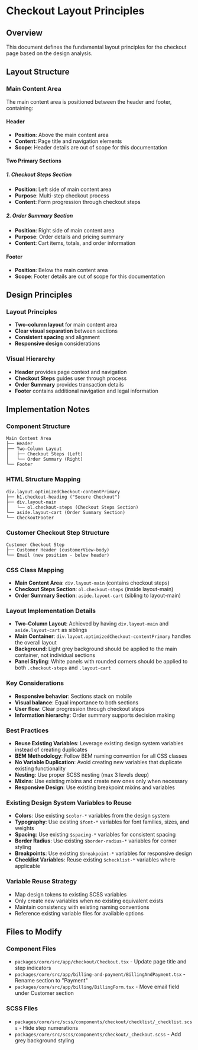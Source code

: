 # Checkout Layout Principles

## Overview
This document defines the fundamental layout principles for the checkout page based on the design analysis.

## Layout Structure

### Main Content Area
The main content area is positioned between the header and footer, containing:

#### Header
- **Position**: Above the main content area
- **Content**: Page title and navigation elements
- **Scope**: Header details are out of scope for this documentation

#### Two Primary Sections

##### 1. Checkout Steps Section
- **Position**: Left side of main content area
- **Purpose**: Multi-step checkout process
- **Content**: Form progression through checkout steps

##### 2. Order Summary Section
- **Position**: Right side of main content area  
- **Purpose**: Order details and pricing summary
- **Content**: Cart items, totals, and order information

#### Footer
- **Position**: Below the main content area
- **Scope**: Footer details are out of scope for this documentation

## Design Principles

### Layout Principles
- **Two-column layout** for main content area
- **Clear visual separation** between sections
- **Consistent spacing** and alignment
- **Responsive design** considerations

### Visual Hierarchy
- **Header** provides page context and navigation
- **Checkout Steps** guides user through process
- **Order Summary** provides transaction details
- **Footer** contains additional navigation and legal information

## Implementation Notes

### Component Structure
```
Main Content Area
├── Header
├── Two-Column Layout
│   ├── Checkout Steps (Left)
│   └── Order Summary (Right)
└── Footer
```

### HTML Structure Mapping
```
div.layout.optimizedCheckout-contentPrimary
├── h1.checkout-heading ("Secure Checkout")
├── div.layout-main
│   └── ol.checkout-steps (Checkout Steps Section)
└── aside.layout-cart (Order Summary Section)
└── CheckoutFooter
```

### Customer Checkout Step Structure
```
Customer Checkout Step
├── Customer Header (customerView-body)
└── Email (new position - below header)
```

### CSS Class Mapping
- **Main Content Area**: `div.layout-main` (contains checkout steps)
- **Checkout Steps Section**: `ol.checkout-steps` (inside layout-main)
- **Order Summary Section**: `aside.layout-cart` (sibling to layout-main)

### Layout Implementation Details
- **Two-Column Layout**: Achieved by having `div.layout-main` and `aside.layout-cart` as siblings
- **Main Container**: `div.layout.optimizedCheckout-contentPrimary` handles the overall layout
- **Background**: Light grey background should be applied to the main container, not individual sections
- **Panel Styling**: White panels with rounded corners should be applied to both `.checkout-steps` and `.layout-cart`

### Key Considerations
- **Responsive behavior**: Sections stack on mobile
- **Visual balance**: Equal importance to both sections
- **User flow**: Clear progression through checkout steps
- **Information hierarchy**: Order summary supports decision making

### **Best Practices**
- **Reuse Existing Variables**: Leverage existing design system variables instead of creating duplicates
- **BEM Methodology**: Follow BEM naming convention for all CSS classes
- **No Variable Duplication**: Avoid creating new variables that duplicate existing functionality
- **Nesting**: Use proper SCSS nesting (max 3 levels deep)
- **Mixins**: Use existing mixins and create new ones only when necessary
- **Responsive Design**: Use existing breakpoint mixins and variables

### **Existing Design System Variables to Reuse**
- **Colors**: Use existing `$color-*` variables from the design system
- **Typography**: Use existing `$font-*` variables for font families, sizes, and weights
- **Spacing**: Use existing `$spacing-*` variables for consistent spacing
- **Border Radius**: Use existing `$border-radius-*` variables for corner styling
- **Breakpoints**: Use existing `$breakpoint-*` variables for responsive design
- **Checklist Variables**: Reuse existing `$checklist-*` variables where applicable

### **Variable Reuse Strategy**
- Map design tokens to existing SCSS variables
- Only create new variables when no existing equivalent exists
- Maintain consistency with existing naming conventions
- Reference existing variable files for available options

## **Files to Modify**

### **Component Files**
- `packages/core/src/app/checkout/Checkout.tsx` - Update page title and step indicators
- `packages/core/src/app/billing-and-payment/BillingAndPayment.tsx` - Rename section to "Payment"
- `packages/core/src/app/billing/BillingForm.tsx` - Move email field under Customer section

### **SCSS Files**
- `packages/core/src/scss/components/checkout/checklist/_checklist.scss` - Hide step numerations
- `packages/core/src/scss/components/checkout/_checkout.scss` - Add grey background styling
